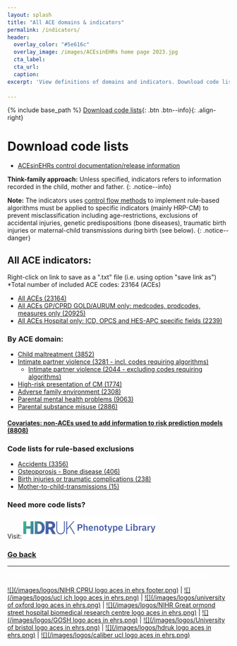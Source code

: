 ```yaml
---
layout: splash
title: "All ACE domains & indicators"
permalink: /indicators/
header:
  overlay_color: "#5e616c"
  overlay_image: /images/ACEsinEHRs home page 2023.jpg
  cta_label: 
  cta_url: 
  caption:
excerpt: 'View definitions of domains and indicators. Download code lists.<br /> <small><a> <br /> {::nomarkdown}<iframe style="display: inline-block;" src=" " frameborder="0" scrolling="0" width="160px" height="30px"></iframe> <iframe style="display: inline-block;" src="" frameborder="0" scrolling="0" width="158px" height="30px"></iframe>{:/nomarkdown}'

---
```


{% include base_path %}
[Download code lists](/indicators/#download-code-lists){: .btn .btn--info}{: .align-right}
<div class="flourish-embed flourish-table" data-src="visualisation/8622661"><script src="https://public.flourish.studio/resources/embed.js"></script></div>

# Download code lists
* [ACEsinEHRs control documentation/release information](https://raw.githubusercontent.com/shabeer-syed/acesinehrs/master/assets/control_documentation/ACEsinEHRs%20Control%20documentation%20v3.pdf) 


**Think-family approach:** Unless specified, indicators refers to information recorded in the child, mother and father.
{: .notice--info}

**Note:** The indicators uses [control flow methods](https://advanced-r-solutions.rbind.io/control-flow.html) to implement rule-based algorithms must be applied to specific indicators (mainly HRP-CM) to prevent misclassification including age-restrictions, exclusions of accidental injuries, genetic predispositions (bone diseases), traumatic birth injuries or maternal-child transmissions during birth (see below).
{: .notice--danger}

## All ACE indicators:
Right-click on link to save as a ".txt" file (i.e. using option "save link as")
*Total number of included ACE codes: 23164 (ACEs)

* [All ACEs (23164)](https://raw.githubusercontent.com/shabeer-syed/acesinehrs/refs/heads/master/codelists/ACEs_2025ACEsinEHRs.txt)
* [All ACEs GP/CPRD GOLD/AURUM only: medcodes, prodcodes, measures only (20925)](https://raw.githubusercontent.com/shabeer-syed/acesinehrs/refs/heads/master/codelists/ACEs_2025_medcode_prodcode_CPRD_GOLD_Aurum_ACEsinEHRs.txt)
* [All ACEs Hospital only: ICD, OPCS and HES-APC specific fields (2239)](https://raw.githubusercontent.com/shabeer-syed/acesinehrs/refs/heads/master/codelists/ACEs_2025_ICD910_special_fields_HES_ACEsinEHRs.txt)

### By ACE domain:

* [Child maltreatment (3852)](https://raw.githubusercontent.com/shabeer-syed/acesinehrs/refs/heads/master/codelists/CM_2025ACEsinEHRs.txt)
*  [Intimate partner violence (3281 - incl. codes requiring algorithms)](https://raw.githubusercontent.com/shabeer-syed/acesinehrs/refs/heads/master/codelists/IPV_2025ACEsinEHRs.txt)
	*  [Intimate partner violence (2044 - excluding codes requiring algorithms)](https://raw.githubusercontent.com/shabeer-syed/acesinehrs/refs/heads/master/codelists/IPV_no_algo_2025ACEsinEHRs.txt)
* [High-risk presentation of CM (1774)](https://raw.githubusercontent.com/shabeer-syed/acesinehrs/refs/heads/master/codelists/HRPCM_2025ACEsinEHRs.txt)
* [Adverse family environment (2308)](https://raw.githubusercontent.com/shabeer-syed/acesinehrs/refs/heads/master/codelists/AFE_2025ACEsinEHRs.txt)
* [Parental mental health problems (9063)](https://raw.githubusercontent.com/shabeer-syed/acesinehrs/refs/heads/master/codelists/MHP_2025ACEsinEHRs.txt)
* [Parental substance misuse (2886)](https://raw.githubusercontent.com/shabeer-syed/acesinehrs/refs/heads/master/codelists/SM_2025ACEsinEHRs.txt)

#### [Covariates: non-ACEs used to add information to risk prediction models (8808)](https://raw.githubusercontent.com/shabeer-syed/ACEs/code-lists/Health%20comorbidities.txt)

### Code lists for rule-based exclusions
* [Accidents (3356)](https://raw.githubusercontent.com/shabeer-syed/acesinehrs/refs/heads/master/codelists/Accident_excl_2025ACEsinEHRs.txt)
* [Osteoporosis - Bone disease (406)](https://raw.githubusercontent.com/shabeer-syed/ACEs/code-lists/Osteoporosis%20Bone%20disease.txt)
* [Birth injuries or traumatic complications (238)](https://raw.githubusercontent.com/shabeer-syed/ACEs/code-lists/Birth%20injury%20or%20complication.txt)
* [Mother-to-child-transmissions (15)](https://raw.githubusercontent.com/shabeer-syed/ACEs/code-lists/Mother-to-child%20transmission.txt)

### Need more code lists?
Visit:
[![](https://raw.githubusercontent.com/shabeer-syed/ACEs/main/hdruk%20small.png)](https://www.healthdatagateway.org/)

### [Go back](https://acesinehrs.com/ACE-domains/)

---
<span style="color:white"> Dr Shabeer Syed, Clinical Psychologist & Senior Research Associate </span>

  [![](/images/logos/NIHR CPRU logo aces in ehrs footer.png)](https://www.ucl.ac.uk/children-policy-research/) | [![](/images/logos/ucl ich logo aces in ehrs.png)](https://www.ucl.ac.uk/child-health/great-ormond-street-institute-child-health-0) | [![](/images/logos/university of oxford logo aces in ehrs.png)](https://www.ox.ac.uk/) | [![](/images/logos/NIHR Great ormond street hospital biomedical research centre logo aces in ehrs.png)](https://www.gosh.nhs.uk/our-research/our-research-infrastructure/nihr-great-ormond-street-hospital-brc/) | [![](/images/logos/GOSH logo aces in ehrs.png)](https://www.gosh.nhs.uk/) | [![](/images/logos/University of bristol logo aces in ehrs.png)](https://www.bristol.ac.uk/) | [![](/images/logos/hdruk logo aces in ehrs.png)](https://www.hdruk.ac.uk/) | [![](/images/logos/caliber ucl logo aces in ehrs.png)](https://www.ucl.ac.uk/health-informatics/research/caliber) 
